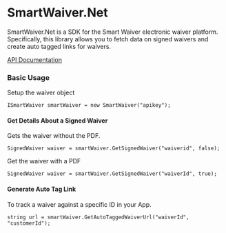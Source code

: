 # SmartWaiver.Net

SmartWaiver.Net is a SDK for the Smart Waiver electronic waiver platform.  
Specifically, this library allows you 
to fetch data on signed waivers and create auto
tagged links for waivers.

[API Documentation](https://apps.chhs.colostate.edu/docs/smartwaiver/api/index.html)

### Basic Usage

Setup the waiver object

```
ISmartWaiver smartWaiver = new SmartWaiver("apikey");
```

#### Get Details About a Signed Waiver

Gets the waiver without the PDF.

```
SignedWaiver waiver = smartWaiver.GetSignedWaiver("waiverid", false);
```

Get the waiver with a PDF
```
SignedWaiver waiver = smartWaiver.GetSignedWaiver("waiverId", true);
```

#### Generate Auto Tag Link

To track a waiver against a specific ID in your App.

```
string url = smartWaiver.GetAutoTaggedWaiverUrl("waiverId", "customerId");
```
